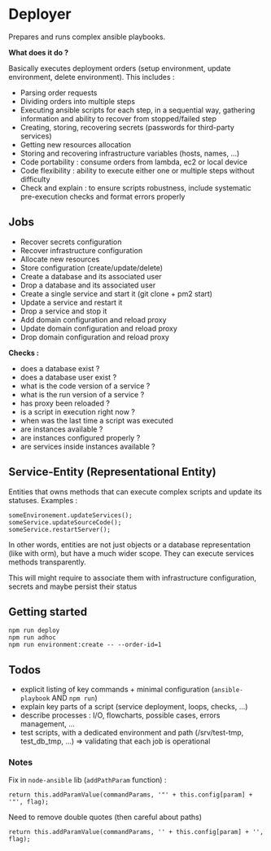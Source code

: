 # Deployer

Prepares and runs complex ansible playbooks.

**What does it do ?**

Basically executes deployment orders (setup environment, update environment, delete environment). 
This includes :
* Parsing order requests
* Dividing orders into multiple steps
* Executing ansible scripts for each step, in a sequential way, gathering information and ability to recover from 
stopped/failed step
* Creating, storing, recovering secrets (passwords for third-party services)
* Getting new resources allocation
* Storing and recovering infrastructure variables (hosts, names, ...)
* Code portability : consume orders from lambda, ec2 or local device
* Code flexibility : ability to execute either one or multiple steps without difficulty
* Check and explain : to ensure scripts robustness, include systematic pre-execution checks and format errors properly 


## Jobs

* Recover secrets configuration
* Recover infrastructure configuration
* Allocate new resources
* Store configuration (create/update/delete)
* Create a database and its associated user
* Drop a database and its associated user
* Create a single service and start it (git clone + pm2 start)
* Update a service and restart it
* Drop a service and stop it
* Add domain configuration and reload proxy
* Update domain configuration and reload proxy
* Drop domain configuration and reload proxy

**Checks :**

* does a database exist ?
* does a database user exist ?
* what is the code version of a service ?
* what is the run version of a service ?
* has proxy been reloaded ?
* is a script in execution right now ?
* when was the last time a script was executed
* are instances available ?
* are instances configured properly ?
* are services inside instances available ?


## Service-Entity (Representational Entity)

Entities that owns methods that can execute complex scripts and update its statuses. Examples :
```
someEnvironement.updateServices();
someService.updateSourceCode();
someService.restartServer();
```

In other words, entities are not just objects or a database representation (like with orm), but have a much wider scope.
They can execute services methods transparently.

This will might require to associate them with infrastructure configuration, secrets and maybe persist their status 

## Getting started
```
npm run deploy
npm run adhoc
npm run environment:create -- --order-id=1
```


## Todos

* explicit listing of key commands + minimal configuration (`ansible-playbook` AND `npm run`)
* explain key parts of a script (service deployment, loops, checks, ...)
* describe processes : I/O, flowcharts, possible cases, errors management, ...
* test scripts, with a dedicated environment and path (/srv/test-tmp, test_db_tmp, ...) => validating that each job is operational


### Notes

Fix in `node-ansible` lib (`addPathParam` function) :
```
return this.addParamValue(commandParams, '"' + this.config[param] + '"', flag);
```

Need to remove double quotes (then careful about paths)
```
return this.addParamValue(commandParams, '' + this.config[param] + '', flag);
```
